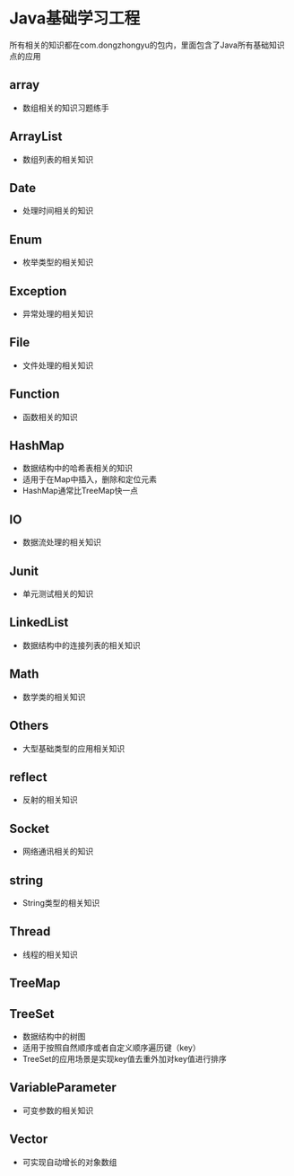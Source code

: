 # Java基础学习工程
所有相关的知识都在com.dongzhongyu的包内，里面包含了Java所有基础知识点的应用
## array
- 数组相关的知识习题练手
## ArrayList
- 数组列表的相关知识
## Date
- 处理时间相关的知识
## Enum
- 枚举类型的相关知识
## Exception
- 异常处理的相关知识
## File
- 文件处理的相关知识
## Function
- 函数相关的知识
## HashMap
- 数据结构中的哈希表相关的知识
- 适用于在Map中插入，删除和定位元素
- HashMap通常比TreeMap快一点
## IO
- 数据流处理的相关知识
## Junit
- 单元测试相关的知识
## LinkedList
- 数据结构中的连接列表的相关知识
## Math
- 数学类的相关知识
## Others
- 大型基础类型的应用相关知识
## reflect
- 反射的相关知识
## Socket
- 网络通讯相关的知识
## string
- String类型的相关知识
## Thread
- 线程的相关知识
## TreeMap
## TreeSet
- 数据结构中的树图
- 适用于按照自然顺序或者自定义顺序遍历键（key）
- TreeSet的应用场景是实现key值去重外加对key值进行排序
## VariableParameter
- 可变参数的相关知识
## Vector
- 可实现自动增长的对象数组